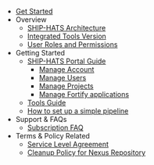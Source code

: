 * [Get Started](get-started)
* Overview
  * [SHIP-HATS Architecture](architecture-diagram)
  * [Integrated Tools Version](get-started/ship-hats-integrated-tools-version)
  * [User Roles and Permissions](user-roles-permissions)
* Getting Started
  * [SHIP-HATS Portal Guide](portal-guide/overview-of-ship-hats-portal)
    * [Manage Account](portal-guide/manage-account)
    * [Manage Users](portal-guide/manage-users)
    * [Manage Projects](portal-guide/manage-projects)
    * [Manage Fortify applications](portal-guide/manage-fortify-applications)
  * [Tools Guide](tools-faq)
  * [How to set up a simple pipeline](how-to-setup-and-scan-sample-pipeline)
* Support & FAQs
  * [Subscription FAQ](subscription)
* Terms & Policy Related
  * [Service Level Agreement](service-level-agreement)
  * [Cleanup Policy for Nexus Repository](ship-hats-cleanup-policy-for-nexus-repository)
